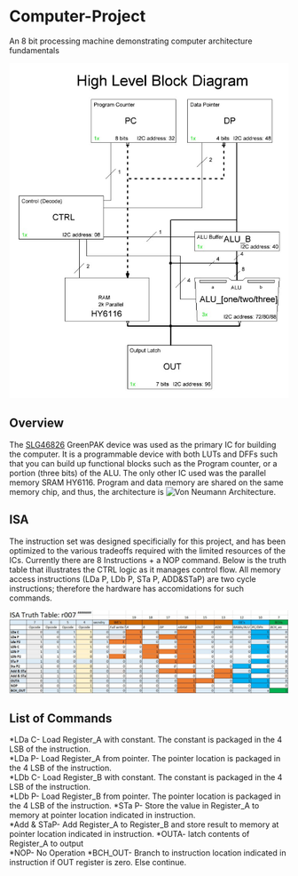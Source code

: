 # Computer-Project
An 8 bit processing machine demonstrating computer architecture fundamentals



![High Level Block Diagram](/images/Computer_r004.JPG)

## Overview
The [SLG46826](https://www.dialog-semiconductor.com/products/slg46826) GreenPAK device was used as the primary IC for building the computer.  It is a programmable device with both LUTs and DFFs such that you can build up functional blocks such as the Program counter, or a portion (three bits) of the ALU.  The only other IC used was the parallel memory SRAM HY6116.  Program and data memory are shared on the same memory chip, and thus, the architecture is ![Von Neumann Architecture](https://en.wikipedia.org/wiki/Von_Neumann_architecture).

## ISA
The instruction set was designed specificially for this project, and has been optimized to the various tradeoffs required with the limited resources of the ICs.  Currently there are 8 Instructions + a NOP command.  Below is the truth table that illustrates the CTRL logic as it manages control flow.  All memory access instructions (LDa P, LDb P, STa P, ADD&STaP) are two cycle instructions; therefore the hardware has accomidations for such commands.

![ISA Truth Table](/images/ISA_Truth_Table.jpg)

## List of Commands
*LDa C- Load Register_A with constant.  The constant is packaged in the 4 LSB of the instruction.  
*LDa P- Load Register_A from pointer.  The pointer location is packaged in the 4 LSB of the instruction.     
*LDb C- Load Register_B with constant.  The constant is packaged in the 4 LSB of the instruction.     
*LDb P- Load Register_B from pointer.  The pointer location is packaged in the 4 LSB of the instruction.
*STa P- Store the value in Register_A to memory at pointer location indicated in instruction.   
*Add & STaP- Add Register_A to Register_B and store result to memory at pointer location indicated in instruction. 
*OUTA- latch contents of Register_A to output    
*NOP- No Operation
*BCH_OUT- Branch to instruction location indicated in instruction if OUT register is zero.  Else continue.


